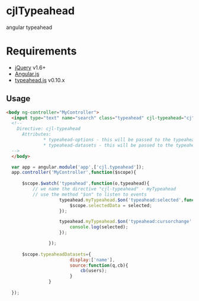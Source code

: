 # cjlTypeahead
angular typeahead

# Requirements
* [jQuery][jquery] v1.6+
* [Angular.js][angularjs]
* [typeahead.js][typeahead.js] v0.10.x

[angularjs]: http://angularjs.org/
[typeahead.js]: http://twitter.github.io/typeahead.js/
[jQuery]: http://jquery.com/

Usage
---------------
```html
<body ng-controller="MyController">
  <input type="text" name="search" class="typeahead" cjl-typeahead="cj" typeahead-options="null" typeahead-datasets="typeaheadDatasets" placeholder="search user">
  <!--
    Directive: cjl-typeahead
      Attributes:
              * typeahead-options - this will be passed to the typeahead constructor
              * typeahead-datasets - this will be passed to the typeahead constructor
  -->
  </body>
```
```javascript
  var app = angular.module('app',['cjl.typeahead']);
  app.controller('MyController',function($scope){
      
      $scope.$watch('typeahead',function(o,typeahead){
          // we name the directive "cjl-typeahead" - myTypeahead
          // use the method "$on" to listen to events
					typeahead.myTypeahead.$on('typeahead:selected',function(e,selected){
						$scope.selectedData = selected;
					});

					typeahead.myTypeahead.$on('typeahead:cursorchange',function(e, selected, p){
						console.log(selected);
					});

				});
				
      $scope.typeaheadDatasets={
						display:['name'],
						source:function(q,cb){
							cb(users);
						}
				}
				
  });
```
